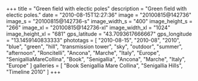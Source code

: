 +++
title = "Green field with electic poles"
description = "Green field with electic poles."
date = "2010-08-15T12:27:36"
image = "20100815@142736"
image_s = "20100815@142736-s"
image_width_s = "400"
image_height_s = "266"
image_xl = "20100815@142736-xl"
image_width_xl = "1024"
image_height_xl = "681"
gps_latitude = "43.7093617666667"
gps_longitude = "13.1459140833333"
phototags = [ "2010-08-15", "2010-08", "2010", "blue", "green", "hill", "transmission tower", "sky", "outdoor", "summer", "afternoon", "Roncitelli", "Ancona", "Marche", "Italy", "Europe", "SenigalliaMareCollina", "Book", "Senigallia", "Ancona", "Marche", "Italy", "Europe" ]
galleries = [ "Book Senigallia Mare Collina", "Senigallia Hills", "Timeline 2010" ]
+++
